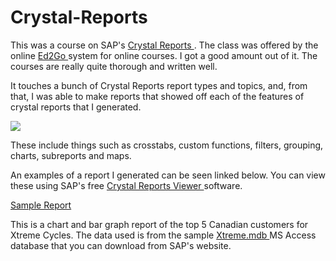 # Crystal-Reports
 This was a course on SAP's [ Crystal Reports ](http://www.crystalreports.com/). The class was offered by the online [Ed2Go ](http://www.ed2go.com/) system for online courses. I got a good amount out of it. The courses are really quite thorough and written well. 

 It touches a bunch of Crystal Reports report types and topics, and, from that, I was able to make reports that showed off each of the features of crystal reports that I generated. 

![](chart.png)

 These include things such as crosstabs, custom functions, filters, grouping, charts, subreports and maps. 

 An examples of a report I generated can be seen linked below. You can view these using SAP's free [ Crystal Reports Viewer ](http://www.sap.com/solutions/sme/business-intelligence-crystal-solutions/sap-crystal-reports-viewer/index.epx) software. 

[Sample Report](Top%205%20Canadian%20Customers.rpt)

This is a chart and bar graph report of the top 5 Canadian customers for Xtreme Cycles. The data used is from the sample [Xtreme.mdb ](https://smpdl.sap-ag.de/~sapidp/012002523100005852352008E/cr_xi_xtreme_rep_smpl_en.zip) MS Access database that you can download from SAP's website. 
